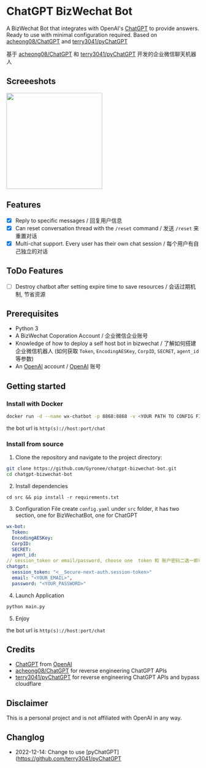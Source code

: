# ChatGPT BizWechat Bot
A BizWechat Bot that integrates with OpenAI's [ChatGPT](https://openai.com/blog/chatgpt/) to provide answers. Ready to use with minimal configuration required. Based on [acheong08/ChatGPT](https://github.com/acheong08/ChatGPT) and [terry3041/pyChatGPT](https://github.com/terry3041/pyChatGPT)

基于 [acheong08/ChatGPT](https://github.com/acheong08/ChatGPT) 和 [terry3041/pyChatGPT](https://github.com/terry3041/pyChatGPT) 开发的企业微信聊天机器人

## Screeeshots
<img src="https://user-images.githubusercontent.com/4464307/206640973-a9790f2f-2452-4edc-b82f-e37bfface7dd.png" width="250"/>

## Features
- [x] Reply to specific messages / 回复用户信息
- [x] Can reset conversation thread with the `/reset` command / 发送 `/reset` 来重置对话
- [x] Multi-chat support. Every user has their own chat session / 每个用户有自己独立的对话

## ToDo Features
- [ ] Destroy chatbot after setting expire time to save resources / 会话过期机制, 节省资源

## Prerequisites
- Python 3
- A BizWechat Coporation Account / 企业微信企业账号
- Knowledge of how to deploy a self host bot in bizwechat / 了解如何搭建企业微信机器人 (如何获取 `Token`, `EncodingAESKey`, `CorpID`, `SECRET`, `agent_id` 等参数)
- An [OpenAI](https://openai.com) account / [OpenAI](https://openai.com) 账号

## Getting started

### Install with Docker
```bash
docker run -d --name wx-chatbot -p 8868:8868 -v <YOUR PATH TO CONFIG FILE>:/wx-chatbot/config.yaml gyronee/chatgpt-bizwechat-bot:latest
```

the bot url is `http(s)://host:port/chat`

### Install from source
1. Clone the repository and navigate to the project directory:

```bash
git clone https://github.com/Gyronee/chatgpt-bizwechat-bot.git
cd chatgpt-bizwechat-bot
```

2. Install dependencies
```
cd src && pip install -r requirements.txt
```

3. Configuration File
create `config.yaml` under `src` folder, it has two section, one for BizWechatBot, one for ChatGPT
```yaml
wx-bot:
  Token: 
  EncodingAESKey: 
  CorpID: 
  SECRET: 
  agent_id: 
// session_token or email/password, choose one  token 和 账户密码二选一即可
chatgpt: 
  session_token: "<__Secure-next-auth.session-token>"
  email: "<YOUR_EMAIL>",
  password: "<YOUR_PASSWORD>"
```

4. Launch Application
```python
python main.py
```

5. Enjoy

the bot url is `http(s)://host:port/chat`

## Credits
- [ChatGPT](https://chat.openai.com/chat) from [OpenAI](https://openai.com)
- [acheong08/ChatGPT](https://github.com/acheong08/ChatGPT) for reverse engineering ChatGPT APIs
- [terry3041/pyChatGPT](https://github.com/terry3041/pyChatGPT) for reverse engineering ChatGPT APIs and bypass cloudflare

## Disclaimer
This is a personal project and is not affiliated with OpenAI in any way.

## Changlog
- 2022-12-14: Change to use [pyChatGPT](https://github.com/terry3041/pyChatGPT
